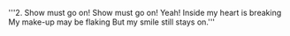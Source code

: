 '''2. Show must go on! 
Show must go on! Yeah! 
Inside my heart is breaking 
My make-up may be flaking 
But my smile still stays on.'''
